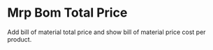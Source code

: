 Mrp Bom Total Price
===================

Add bill of material total price and show bill of material price cost per product.
